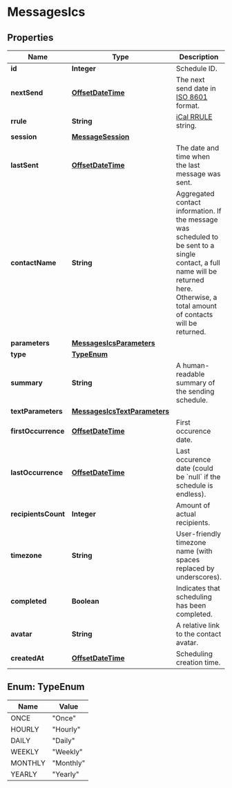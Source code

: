 
# MessagesIcs

## Properties
Name | Type | Description | Notes
------------ | ------------- | ------------- | -------------
**id** | **Integer** | Schedule ID. | 
**nextSend** | [**OffsetDateTime**](OffsetDateTime.md) | The next send date in [ISO 8601](https://en.wikipedia.org/?title&#x3D;ISO_8601) format.  | 
**rrule** | **String** | [iCal RRULE](http://www.kanzaki.com/docs/ical/rrule.html) string.  | 
**session** | [**MessageSession**](MessageSession.md) |  | 
**lastSent** | [**OffsetDateTime**](OffsetDateTime.md) | The date and time when the last message was sent. | 
**contactName** | **String** | Aggregated contact information. If the message was scheduled to be sent to a single contact, a full name will be returned here. Otherwise, a total amount of contacts will be returned. | 
**parameters** | [**MessagesIcsParameters**](MessagesIcsParameters.md) |  | 
**type** | [**TypeEnum**](#TypeEnum) |  | 
**summary** | **String** | A human-readable summary of the sending schedule. | 
**textParameters** | [**MessagesIcsTextParameters**](MessagesIcsTextParameters.md) |  | 
**firstOccurrence** | [**OffsetDateTime**](OffsetDateTime.md) | First occurence date. | 
**lastOccurrence** | [**OffsetDateTime**](OffsetDateTime.md) | Last occurence date (could be &#x60;null&#x60; if the schedule is endless). | 
**recipientsCount** | **Integer** | Amount of actual recipients. | 
**timezone** | **String** | User-friendly timezone name (with spaces replaced by underscores). | 
**completed** | **Boolean** | Indicates that scheduling has been completed. | 
**avatar** | **String** | A relative link to the contact avatar. | 
**createdAt** | [**OffsetDateTime**](OffsetDateTime.md) | Scheduling creation time. | 


<a name="TypeEnum"></a>
## Enum: TypeEnum
Name | Value
---- | -----
ONCE | &quot;Once&quot;
HOURLY | &quot;Hourly&quot;
DAILY | &quot;Daily&quot;
WEEKLY | &quot;Weekly&quot;
MONTHLY | &quot;Monthly&quot;
YEARLY | &quot;Yearly&quot;



